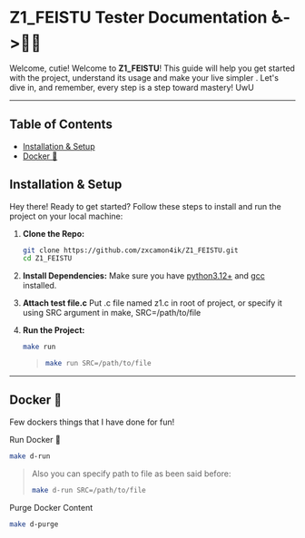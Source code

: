 

# Z1_FEISTU Tester Documentation ♿->👨‍🔬

Welcome, cutie! Welcome to **Z1_FEISTU**! This guide will help you get started with the project, understand its usage and make your live simpler . Let's dive in, and remember, every step is a step toward mastery! UwU

---

## Table of Contents

- [Installation & Setup](#installation--setup)
- [Docker 🐋](#docker-)


## Installation & Setup

Hey there! Ready to get started? Follow these steps to install and run the project on your local machine:

1. **Clone the Repo:**
   ```bash
   git clone https://github.com/zxcamon4ik/Z1_FEISTU.git
   cd Z1_FEISTU
   ```
2. **Install Dependencies:**
   Make sure you have [python3.12+](https://www.python.org/) and [gcc](https://gcc.gnu.org/) installed.
3. **Attach test file.c**
   Put .c file named z1.c in root of project, or specify it using SRC argument in make, SRC=/path/to/file
   
4. **Run the Project:**
   ```bash
   make run
   ```
   >```bash
   >make run SRC=/path/to/file
   >```
---

## Docker 🐋
Few dockers things that I have done for fun!

Run Docker 🏃

```bash
make d-run
```
>Also you can specify path to file as been said before:
>```bash
>make d-run SRC=/path/to/file
>```
Purge Docker Content
```bash
make d-purge
```
